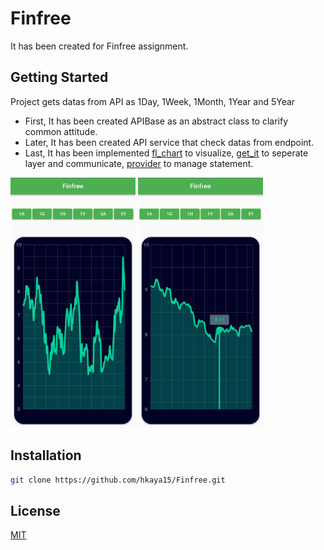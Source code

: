 # Finfree

It has been created for Finfree assignment.

## Getting Started

Project gets datas from API as 1Day, 1Week, 1Month, 1Year and 5Year

- First, It has been created APIBase as an abstract class to clarify common attitude.
- Later, It has been created API service that check datas from endpoint.
- Last, It has been implemented [fl_chart](https://github.com/imaNNeoFighT/fl_chart) to visualize, [get_it](https://pub.dev/packages/get_it) to seperate layer and communicate, [provider](https://pub.dev/packages/provider) to manage statement.

<img src="lib/core/img/finfree1.jpg" width="200" height="400"/>
<img src="lib/core/img/finfree2.jpg" width="200" height="400"/>

## Installation
```bash
git clone https://github.com/hkaya15/Finfree.git
```
## License 
[MIT](https://choosealicense.com/licenses/mit/)
